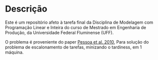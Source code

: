 # Descrição

Este é um repositório afeto à tarefa final da Disciplina de Modelagem com Programação Linear e Inteira do curso de Mestrado em Engenharia de Produção,
da Universidade Federal Fluminense (UFF).

O problema é proveniente do paper [Pessoa et al. 2010](https://www.researchgate.net/profile/Rosiane-De-Freitas-Rodrigues/publication/226907792_Exact_algorithm_over_an_arc-time-indexed_formulation_for_parallel_machine_scheduling_problems/links/0c9605228efb1d404a000000/Exact-algorithm-over-an-arc-time-indexed-formulation-for-parallel-machine-scheduling-problems.pdf?_sg%5B0%5D=started_experiment_milestone&origin=journalDetail&_rtd=e30%3D),
Para solução do problema de escalonamento de tarefas, minizando o tardiness, em 1 máquina.
